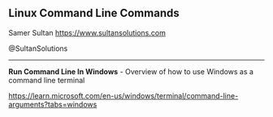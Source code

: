 ## Linux Command Line Commands

Samer Sultan
https://www.sultansolutions.com

@SultanSolutions

---

**Run Command Line In Windows** - Overview of how to use Windows as a command line terminal

https://learn.microsoft.com/en-us/windows/terminal/command-line-arguments?tabs=windows

&nbsp;
&nbsp;
